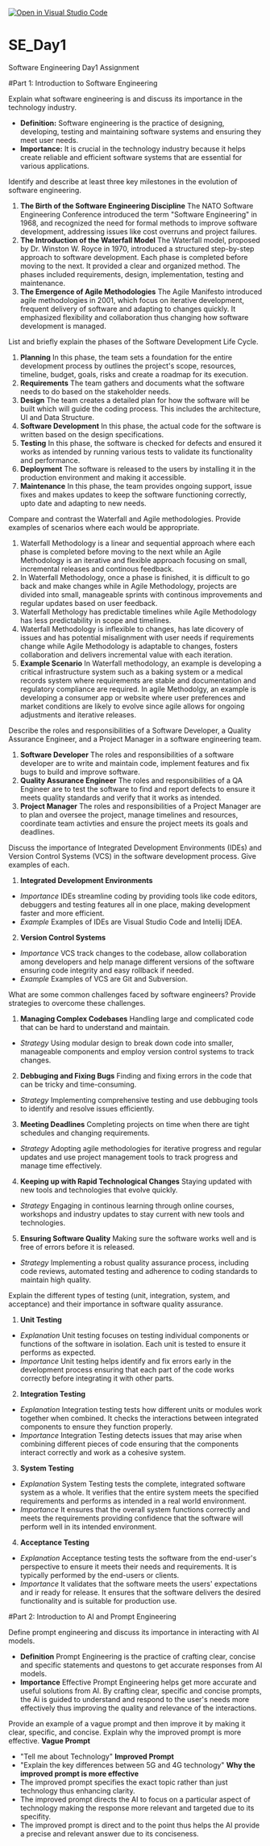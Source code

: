 [![Open in Visual Studio Code](https://classroom.github.com/assets/open-in-vscode-2e0aaae1b6195c2367325f4f02e2d04e9abb55f0b24a779b69b11b9e10269abc.svg)](https://classroom.github.com/online_ide?assignment_repo_id=15574159&assignment_repo_type=AssignmentRepo)
# SE_Day1
Software Engineering Day1 Assignment

#Part 1: Introduction to Software Engineering

Explain what software engineering is and discuss its importance in the technology industry.
- **Definition:** Software engineering is the practice of designing, developing, testing and maintaining software systems and ensuring they meet user needs.
- **Importance:** It is crucial in the technology industry because it helps create reliable and efficient software systems that are essential for various applications.


Identify and describe at least three key milestones in the evolution of software engineering.
1. **The Birth of the Software Engineering Discipline** The NATO Software Engineering Conference introduced the term "Software Engineering" in 1968, and recognized the need for formal methods to improve software development, addressing issues like cost overruns and project failures.
2. **The Introduction of the Waterfall Model** The Waterfall model, proposed by Dr. Winston W. Royce in 1970, introduced a structured step-by-step approach to software development. Each phase is completed before moving to the next. It provided a clear and organized method. The phases included requirements, design, implementation, testing and maintenance.
3. **The Emergence of Agile Methodologies** The Agile Manifesto introduced agile methodologies in 2001, which focus on iterative development, frequent delivery of software and adapting to changes quickly. It emphasized flexibility and collaboration thus changing how software development is managed.


List and briefly explain the phases of the Software Development Life Cycle.
1. **Planning** In this phase, the team sets a foundation for the entire development process by outlines the project's scope, resources, timeline, budget, goals, risks and create a roadmap for its execution.
2. **Requirements** The team gathers and documents what the software needs to do based on the stakeholder needs. 
3. **Design** The team creates a detailed plan for how the software will be built which will guide the coding process. This includes the architecture, UI and Data Structure.
4. **Software Development** In this phase, the actual code for the software is written based on the design specifications.
5. **Testing** In this phase, the software is checked for defects and ensured it works as intended by running various tests to validate its functionality and performance.
6. **Deployment** The software is released to the users by installing it in the production environment and making it accessible.
7. **Maintenance** In this phase, the team provides ongoing support, issue fixes and makes updates to keep the software functioning correctly, upto date and adapting to new needs.


Compare and contrast the Waterfall and Agile methodologies. Provide examples of scenarios where each would be appropriate.
1. Waterfall Methodology is a linear and sequential approach where each phase is completed before moving to the next while an Agile Methodology is an iterative and flexible approach focusing on small, incremental releases and continous feedback.
2. In Waterfall Methodology, once a phase is finished, it is difficult to go back and make changes while in Agile Methodology, projects are divided into small, manageable sprints with continous improvements and regular updates based on user feedback.
3. Waterfall Methology has predictable timelines while Agile Methodology has less predictability in scope and timelines.
4. Waterfall Methodology is inflexible to changes, has late dicovery of issues and has potential misalignment with user needs if requirements change while Agile Methodology is adaptable to changes, fosters collaboration and delivers incremental value with each iteration.
5. **Example Scenario** In Waterfall methodology, an example is developing a critical infrastructure system such as a baking system or a medical records system where requirements are stable and documentation and regulatory compliance are required.
In agile Methodolgy, an example is developing a consumer app or website where user preferences and market conditions are likely to evolve since agile allows for ongoing adjustments and iterative releases.


Describe the roles and responsibilities of a Software Developer, a Quality Assurance Engineer, and a Project Manager in a software engineering team.
1. **Software Developer** The roles and responsibilities of a software developer are to write and maintain code, implement features and fix bugs to build and improve software.
2. **Quality Assurance Engineer** The roles and responsibilities of a QA Engineer are to test the software to find and report defects to ensure it meets quality standards and verify that it works as intended.
3. **Project Manager** The roles and responsibilities of a Project Manager are to plan and oversee the project, manage timelines and resources, coordinate team activties and ensure the project meets its goals and deadlines.


Discuss the importance of Integrated Development Environments (IDEs) and Version Control Systems (VCS) in the software development process. Give examples of each.
1. **Integrated Development Environments**
- *Importance* IDEs streamline coding by providing tools like code editors, debuggers and testing features all in one place, making development faster and more efficient.
- *Example* Examples of IDEs are Visual Studio Code and Intellij IDEA.
2. **Version Control Systems**
- *Importance* VCS track changes to the codebase, allow collaboration among developers and help manage different versions of the software ensuring code integrity and easy rollback if needed.
- *Example* Examples of VCS are Git and Subversion.


What are some common challenges faced by software engineers? Provide strategies to overcome these challenges.
1. **Managing Complex Codebases** Handling large and complicated code that can be hard to understand and maintain.
- *Strategy* Using modular design to break down code into smaller, manageable components and employ version control systems to track changes.
2. **Debbuging and Fixing Bugs** Finding and fixing errors in the code that can be tricky and time-consuming.
- *Strategy* Implementing comprehensive testing and use debbuging tools to identify and resolve issues efficiently.
3. **Meeting Deadlines** Completing projects on time when there are tight schedules and changing requirements.
- *Strategy* Adopting agile methodologies for iterative progress and regular updates and use project management tools to track progress and manage time effectively.
4. **Keeping up with Rapid Technological Changes** Staying updated with new tools and technologies that evolve quickly.
- *Strategy* Engaging in continous learning through online courses, workshops and industry updates to stay current with new tools and technologies.
5. **Ensuring Software Quality** Making sure the software works well and is free of errors before it is released.
- *Strategy* Implementing a robust quality assurance process, including code reviews, automated testing and adherence to coding standards to maintain high quality.


Explain the different types of testing (unit, integration, system, and acceptance) and their importance in software quality assurance.
1. **Unit Testing**
- *Explanation* Unit testing focuses on testing individual components or functions of the software in isolation. Each unit is tested to ensure it performs as expected.
- *Importance* Unit testing helps identify and fix errors early in the development process ensuring that each part of the code works correctly before integrating it with other parts.
2. **Integration Testing**
- *Explanation* Integration testing tests how different units or modules work together when combined. It checks the interactions between integrated components to ensure they function properly.
- *Importance* Integration Testing detects issues that may arise when combining different pieces of code ensuring that the components interact correctly and work as a cohesive system.
3. **System Testing**
- *Explanation* System Testing tests the complete, integrated software system as a whole. It verifies that the entire system meets the specified requirements and performs as intended in a real world environment.
- *Importance* It ensures that the overall system functions correctly and meets the requirements providing confidence that the software will perform well in its intended environment.
4. **Acceptance Testing**
- *Explanation* Acceptance testing tests the software from the end-user's perspective to ensure it meets their needs and requirements. It is typically performed by the end-users or clients.
- *Importance* It validates that the software meets the users' expectations and ir ready for release. It ensures that the software delivers the desired functionality and is suitable for production use.


#Part 2: Introduction to AI and Prompt Engineering


Define prompt engineering and discuss its importance in interacting with AI models.
- **Definition** Prompt Engineering is the practice of crafting clear, concise and specific statements and questons to get accurate responses from AI models.
- **Importance** Effective Prompt Engineering helps get more accurate and useful solutions from AI. By crafting clear, specific and concise prompts, the Ai is guided to understand and respond to the user's needs more effectively thus improving the quality and relevance of the interactions.


Provide an example of a vague prompt and then improve it by making it clear, specific, and concise. Explain why the improved prompt is more effective.
**Vague Prompt** 
- "Tell me about Technology"
**Improved Prompt**
- "Explain the key differences between 5G and 4G technology"
**Why the improved prompt is more effective**
- The improved prompt specifies the exact topic rather than just technology thus enhancing clarity.
- The improved prompt directs the AI to focus on a particular aspect of technology making the response more relevant and targeted due to its specifity.
- The improved prompt is direct and to the point thus helps the AI provide a precise and relevant answer due to its conciseness.
